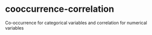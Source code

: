 # cooccurrence-correlation
Co-occurrence for categorical variables and correlation for numerical variables
